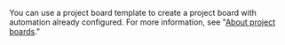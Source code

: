 You can use a project board template to create a project board with automation already configured. For more information, see "[About project boards](/articles/about-project-boards#templates-for-project-boards)."
